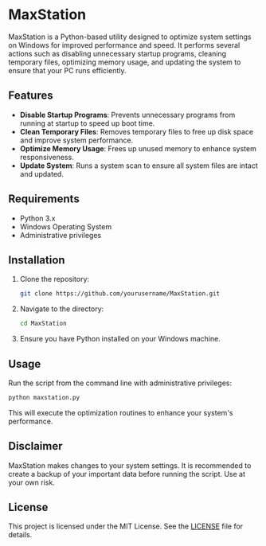 # MaxStation

MaxStation is a Python-based utility designed to optimize system settings on Windows for improved performance and speed. It performs several actions such as disabling unnecessary startup programs, cleaning temporary files, optimizing memory usage, and updating the system to ensure that your PC runs efficiently.

## Features

- **Disable Startup Programs**: Prevents unnecessary programs from running at startup to speed up boot time.
- **Clean Temporary Files**: Removes temporary files to free up disk space and improve system performance.
- **Optimize Memory Usage**: Frees up unused memory to enhance system responsiveness.
- **Update System**: Runs a system scan to ensure all system files are intact and updated.

## Requirements

- Python 3.x
- Windows Operating System
- Administrative privileges

## Installation

1. Clone the repository:
   ```bash
   git clone https://github.com/yourusername/MaxStation.git
   ```

2. Navigate to the directory:
   ```bash
   cd MaxStation
   ```

3. Ensure you have Python installed on your Windows machine.

## Usage

Run the script from the command line with administrative privileges:

```bash
python maxstation.py
```

This will execute the optimization routines to enhance your system's performance.

## Disclaimer

MaxStation makes changes to your system settings. It is recommended to create a backup of your important data before running the script. Use at your own risk.

## License

This project is licensed under the MIT License. See the [LICENSE](LICENSE) file for details.